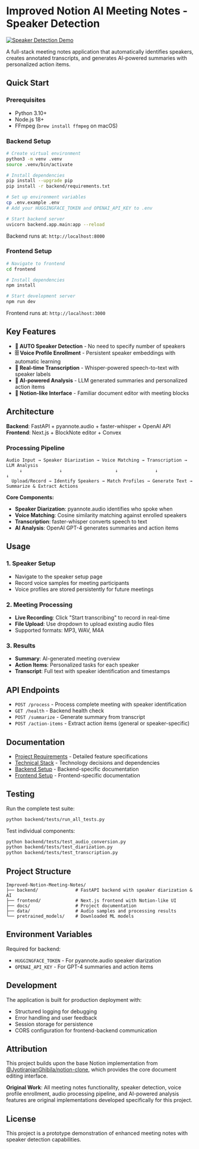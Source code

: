 # Improved Notion AI Meeting Notes - Speaker Detection

[![Speaker Detection Demo](https://img.youtube.com/vi/VIDEO_ID_HERE/maxresdefault.jpg)](https://youtube.com/watch?v=VIDEO_ID_HERE)

A full-stack meeting notes application that automatically identifies speakers, creates annotated transcripts, and generates AI-powered summaries with personalized action items.

## Quick Start

### Prerequisites
- Python 3.10+
- Node.js 18+
- FFmpeg (`brew install ffmpeg` on macOS)

### Backend Setup
```bash
# Create virtual environment
python3 -m venv .venv
source .venv/bin/activate

# Install dependencies
pip install --upgrade pip
pip install -r backend/requirements.txt

# Set up environment variables
cp .env.example .env
# Add your HUGGINGFACE_TOKEN and OPENAI_API_KEY to .env

# Start backend server
uvicorn backend.app.main:app --reload
```

Backend runs at: `http://localhost:8000`

### Frontend Setup
```bash
# Navigate to frontend
cd frontend

# Install dependencies
npm install

# Start development server
npm run dev
```

Frontend runs at: `http://localhost:3000`

## Key Features

- **🎯 AUTO Speaker Detection** - No need to specify number of speakers
- **🗄️ Voice Profile Enrollment** - Persistent speaker embeddings with automatic learning
- **📝 Real-time Transcription** - Whisper-powered speech-to-text with speaker labels
- **🤖 AI-powered Analysis** - LLM generated summaries and personalized action items
- **📱 Notion-like Interface** - Familiar document editor with meeting blocks

## Architecture

**Backend**: FastAPI + pyannote.audio + faster-whisper + OpenAI API
**Frontend**: Next.js + BlockNote editor + Convex

### Processing Pipeline
```
Audio Input → Speaker Diarization → Voice Matching → Transcription → LLM Analysis
     ↓              ↓                    ↓              ↓              ↓
  Upload/Record → Identify Speakers → Match Profiles → Generate Text → Summarize & Extract Actions
```

**Core Components:**
- **Speaker Diarization**: pyannote.audio identifies who spoke when
- **Voice Matching**: Cosine similarity matching against enrolled speakers
- **Transcription**: faster-whisper converts speech to text
- **AI Analysis**: OpenAI GPT-4 generates summaries and action items

## Usage

### 1. Speaker Setup
- Navigate to the speaker setup page
- Record voice samples for meeting participants
- Voice profiles are stored persistently for future meetings

### 2. Meeting Processing
- **Live Recording**: Click "Start transcribing" to record in real-time
- **File Upload**: Use dropdown to upload existing audio files
- Supported formats: MP3, WAV, M4A

### 3. Results
- **Summary**: AI-generated meeting overview
- **Action Items**: Personalized tasks for each speaker
- **Transcript**: Full text with speaker identification and timestamps

## API Endpoints

- `POST /process` - Process complete meeting with speaker identification
- `GET /health` - Backend health check
- `POST /summarize` - Generate summary from transcript
- `POST /action-items` - Extract action items (general or speaker-specific)

## Documentation

- [Project Requirements](docs/project-requirements.md) - Detailed feature specifications
- [Technical Stack](docs/technical-stack.md) - Technology decisions and dependencies
- [Backend Setup](backend/README.md) - Backend-specific documentation
- [Frontend Setup](frontend/README.md) - Frontend-specific documentation

## Testing

Run the complete test suite:
```bash
python backend/tests/run_all_tests.py
```

Test individual components:
```bash
python backend/tests/test_audio_conversion.py
python backend/tests/test_diarization.py
python backend/tests/test_transcription.py
```

## Project Structure

```
Improved-Notion-Meeting-Notes/
├── backend/              # FastAPI backend with speaker diarization & AI
├── frontend/             # Next.js frontend with Notion-like UI
├── docs/                 # Project documentation
├── data/                 # Audio samples and processing results
└── pretrained_models/    # Downloaded ML models
```

## Environment Variables

Required for backend:
- `HUGGINGFACE_TOKEN` - For pyannote.audio speaker diarization
- `OPENAI_API_KEY` - For GPT-4 summaries and action items

## Development

The application is built for production deployment with:
- Structured logging for debugging
- Error handling and user feedback
- Session storage for persistence
- CORS configuration for frontend-backend communication

## Attribution

This project builds upon the base Notion implementation from [@JyotiranjanGhibila/notion-clone](https://github.com/JyotiranjanGhibila/notion-clone), which provides the core document editing interface.

**Original Work**: All meeting notes functionality, speaker detection, voice profile enrollment, audio processing pipeline, and AI-powered analysis features are original implementations developed specifically for this project.

## License

This project is a prototype demonstration of enhanced meeting notes with speaker detection capabilities.